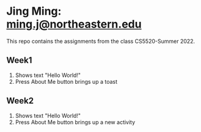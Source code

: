 # Jing Ming: ming.j@northeastern.edu
This repo contains the assignments from the class CS5520-Summer 2022.

## Week1
1. Shows text "Hello World!"
2. Press About Me button brings up a toast


## Week2
1. Shows text "Hello World!"
2. Press About Me button brings up a new activity